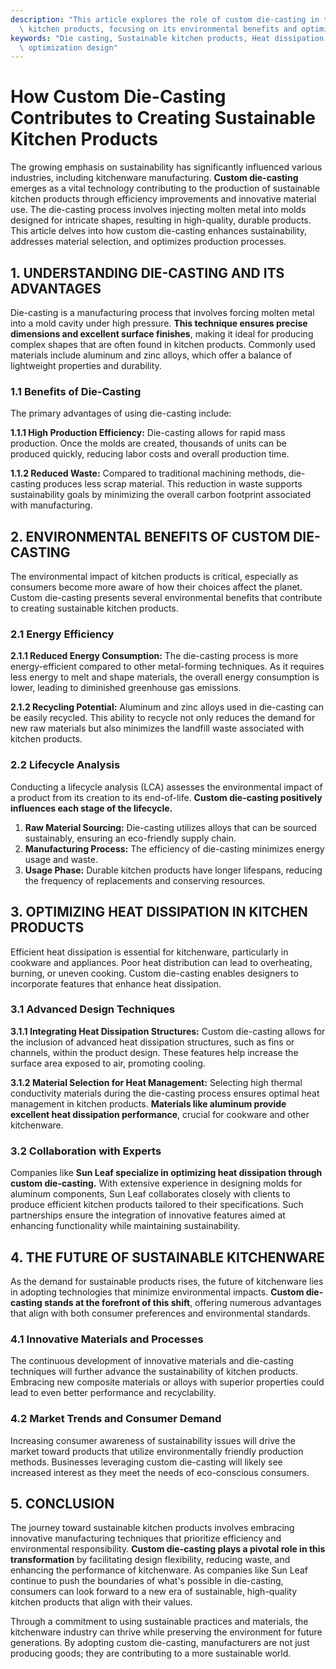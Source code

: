 ```yaml
---
description: "This article explores the role of custom die-casting in the production of sustainable\
  \ kitchen products, focusing on its environmental benefits and optimization techniques."
keywords: "Die casting, Sustainable kitchen products, Heat dissipation performance, Heat dissipation\
  \ optimization design"
---
```

# How Custom Die-Casting Contributes to Creating Sustainable Kitchen Products

The growing emphasis on sustainability has significantly influenced various industries, including kitchenware manufacturing. **Custom die-casting** emerges as a vital technology contributing to the production of sustainable kitchen products through efficiency improvements and innovative material use. The die-casting process involves injecting molten metal into molds designed for intricate shapes, resulting in high-quality, durable products. This article delves into how custom die-casting enhances sustainability, addresses material selection, and optimizes production processes.

## 1. UNDERSTANDING DIE-CASTING AND ITS ADVANTAGES

Die-casting is a manufacturing process that involves forcing molten metal into a mold cavity under high pressure. **This technique ensures precise dimensions and excellent surface finishes**, making it ideal for producing complex shapes that are often found in kitchen products. Commonly used materials include aluminum and zinc alloys, which offer a balance of lightweight properties and durability. 

### 1.1 Benefits of Die-Casting

The primary advantages of using die-casting include:

**1.1.1 High Production Efficiency:** Die-casting allows for rapid mass production. Once the molds are created, thousands of units can be produced quickly, reducing labor costs and overall production time.

**1.1.2 Reduced Waste:** Compared to traditional machining methods, die-casting produces less scrap material. This reduction in waste supports sustainability goals by minimizing the overall carbon footprint associated with manufacturing.

## 2. ENVIRONMENTAL BENEFITS OF CUSTOM DIE-CASTING

The environmental impact of kitchen products is critical, especially as consumers become more aware of how their choices affect the planet. Custom die-casting presents several environmental benefits that contribute to creating sustainable kitchen products.

### 2.1 Energy Efficiency

**2.1.1 Reduced Energy Consumption:** The die-casting process is more energy-efficient compared to other metal-forming techniques. As it requires less energy to melt and shape materials, the overall energy consumption is lower, leading to diminished greenhouse gas emissions.

**2.1.2 Recycling Potential:** Aluminum and zinc alloys used in die-casting can be easily recycled. This ability to recycle not only reduces the demand for new raw materials but also minimizes the landfill waste associated with kitchen products.

### 2.2 Lifecycle Analysis

Conducting a lifecycle analysis (LCA) assesses the environmental impact of a product from its creation to its end-of-life. **Custom die-casting positively influences each stage of the lifecycle.** 

1. **Raw Material Sourcing:** Die-casting utilizes alloys that can be sourced sustainably, ensuring an eco-friendly supply chain.
2. **Manufacturing Process:** The efficiency of die-casting minimizes energy usage and waste.
3. **Usage Phase:** Durable kitchen products have longer lifespans, reducing the frequency of replacements and conserving resources.

## 3. OPTIMIZING HEAT DISSIPATION IN KITCHEN PRODUCTS

Efficient heat dissipation is essential for kitchenware, particularly in cookware and appliances. Poor heat distribution can lead to overheating, burning, or uneven cooking. Custom die-casting enables designers to incorporate features that enhance heat dissipation.

### 3.1 Advanced Design Techniques

**3.1.1 Integrating Heat Dissipation Structures:** Custom die-casting allows for the inclusion of advanced heat dissipation structures, such as fins or channels, within the product design. These features help increase the surface area exposed to air, promoting cooling.

**3.1.2 Material Selection for Heat Management:** Selecting high thermal conductivity materials during the die-casting process ensures optimal heat management in kitchen products. **Materials like aluminum provide excellent heat dissipation performance**, crucial for cookware and other kitchenware. 

### 3.2 Collaboration with Experts

Companies like **Sun Leaf specialize in optimizing heat dissipation through custom die-casting.** With extensive experience in designing molds for aluminum components, Sun Leaf collaborates closely with clients to produce efficient kitchen products tailored to their specifications. Such partnerships ensure the integration of innovative features aimed at enhancing functionality while maintaining sustainability.

## 4. THE FUTURE OF SUSTAINABLE KITCHENWARE

As the demand for sustainable products rises, the future of kitchenware lies in adopting technologies that minimize environmental impacts. **Custom die-casting stands at the forefront of this shift**, offering numerous advantages that align with both consumer preferences and environmental standards.

### 4.1 Innovative Materials and Processes

The continuous development of innovative materials and die-casting techniques will further advance the sustainability of kitchen products. Embracing new composite materials or alloys with superior properties could lead to even better performance and recyclability.

### 4.2 Market Trends and Consumer Demand

Increasing consumer awareness of sustainability issues will drive the market toward products that utilize environmentally friendly production methods. Businesses leveraging custom die-casting will likely see increased interest as they meet the needs of eco-conscious consumers.

## 5. CONCLUSION

The journey toward sustainable kitchen products involves embracing innovative manufacturing techniques that prioritize efficiency and environmental responsibility. **Custom die-casting plays a pivotal role in this transformation** by facilitating design flexibility, reducing waste, and enhancing the performance of kitchenware. As companies like Sun Leaf continue to push the boundaries of what's possible in die-casting, consumers can look forward to a new era of sustainable, high-quality kitchen products that align with their values. 

Through a commitment to using sustainable practices and materials, the kitchenware industry can thrive while preserving the environment for future generations. By adopting custom die-casting, manufacturers are not just producing goods; they are contributing to a more sustainable world.
